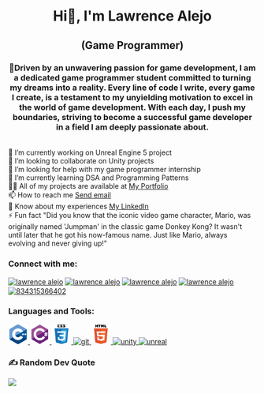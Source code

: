 <h1 align="center">Hi👋, I'm Lawrence Alejo</h1>
<h2 align="center"> (Game Programmer) </h2>
<h3 align="center"> 💫Driven by an unwavering passion for game development, I am a dedicated game programmer student committed to turning my dreams into a reality. Every line of code I write, every game I create, is a testament to my unyielding motivation to excel in the world of game development. With each day, I push my boundaries, striving to become a successful game developer in a field I am deeply passionate about. </h3>
<br>🔭 I’m currently working on Unreal Engine 5 project<br>👯 I’m looking to collaborate on Unity projects<br>🤝 I’m looking for help with my game programmer internship<br>🌱 I’m currently learning DSA and Programming Patterns
<br>👨‍💻 All of my projects are available at <a href="https://www.lawrencealejo.com/" target="_blank">My Portfolio</a>
<br>📫 How to reach me <a href="mailto:someone@example.com">Send email</a>
<br> 📄 Know about my experiences <a href="https://www.linkedin.com/in/lawrencealejo/" target="_blank">My LinkedIn</a>
<br>⚡ Fun fact "Did you know that the iconic video game character, Mario, was originally named 'Jumpman' in the classic game Donkey Kong? It wasn't until later that he got his now-famous name. Just like Mario, always evolving and never giving up!"

<h3 align="left">Connect with me:</h3>
<p align="left">
<a href="https://twitter.com/lawrence alejo" target="blank"><img align="center" src="https://raw.githubusercontent.com/rahuldkjain/github-profile-readme-generator/master/src/images/icons/Social/twitter.svg" alt="lawrence alejo" height="30" width="40" /></a>
<a href="https://linkedin.com/in/lawrence alejo" target="blank"><img align="center" src="https://raw.githubusercontent.com/rahuldkjain/github-profile-readme-generator/master/src/images/icons/Social/linked-in-alt.svg" alt="lawrence alejo" height="30" width="40" /></a>
<a href="https://fb.com/lawrence alejo" target="blank"><img align="center" src="https://raw.githubusercontent.com/rahuldkjain/github-profile-readme-generator/master/src/images/icons/Social/facebook.svg" alt="lawrence alejo" height="30" width="40" /></a>
<a href="https://instagram.com/lawrence alejo" target="blank"><img align="center" src="https://raw.githubusercontent.com/rahuldkjain/github-profile-readme-generator/master/src/images/icons/Social/instagram.svg" alt="lawrence alejo" height="30" width="40" /></a>
<a href="https://discord.gg/834315366402" target="blank"><img align="center" src="https://raw.githubusercontent.com/rahuldkjain/github-profile-readme-generator/master/src/images/icons/Social/discord.svg" alt="834315366402" height="30" width="40" /></a>
</p>

<h3 align="left">Languages and Tools:</h3>
<p align="left"> <a href="https://www.w3schools.com/cpp/" target="_blank" rel="noreferrer"> <img src="https://raw.githubusercontent.com/devicons/devicon/master/icons/cplusplus/cplusplus-original.svg" alt="cplusplus" width="40" height="40"/> </a> <a href="https://www.w3schools.com/cs/" target="_blank" rel="noreferrer"> <img src="https://raw.githubusercontent.com/devicons/devicon/master/icons/csharp/csharp-original.svg" alt="csharp" width="40" height="40"/> </a> <a href="https://www.w3schools.com/css/" target="_blank" rel="noreferrer"> <img src="https://raw.githubusercontent.com/devicons/devicon/master/icons/css3/css3-original-wordmark.svg" alt="css3" width="40" height="40"/> </a> <a href="https://git-scm.com/" target="_blank" rel="noreferrer"> <img src="https://www.vectorlogo.zone/logos/git-scm/git-scm-icon.svg" alt="git" width="40" height="40"/> </a> <a href="https://www.w3.org/html/" target="_blank" rel="noreferrer"> <img src="https://raw.githubusercontent.com/devicons/devicon/master/icons/html5/html5-original-wordmark.svg" alt="html5" width="40" height="40"/> </a> <a href="https://unity.com/" target="_blank" rel="noreferrer"> <img src="https://www.vectorlogo.zone/logos/unity3d/unity3d-icon.svg" alt="unity" width="40" height="40"/> </a> <a href="https://unrealengine.com/" target="_blank" rel="noreferrer"> <img src="https://raw.githubusercontent.com/kenangundogan/fontisto/036b7eca71aab1bef8e6a0518f7329f13ed62f6b/icons/svg/brand/unreal-engine.svg" alt="unreal" width="40" height="40"/> </a> </p>

### ✍️ Random Dev Quote
![](https://quotes-github-readme.vercel.app/api?type=horizontal&theme=gruvbox)
